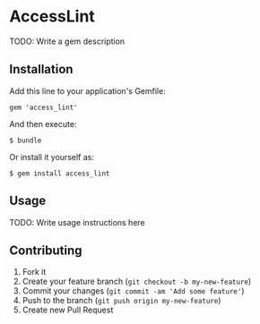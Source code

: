 # AccessLint

TODO: Write a gem description

## Installation

Add this line to your application's Gemfile:

    gem 'access_lint'

And then execute:

    $ bundle

Or install it yourself as:

    $ gem install access_lint

## Usage

TODO: Write usage instructions here

## Contributing

1. Fork it
2. Create your feature branch (`git checkout -b my-new-feature`)
3. Commit your changes (`git commit -am 'Add some feature'`)
4. Push to the branch (`git push origin my-new-feature`)
5. Create new Pull Request
